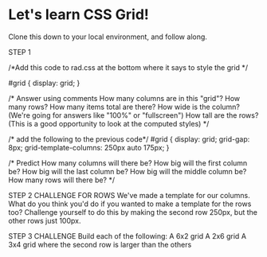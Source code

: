 # Let's learn CSS Grid!

Clone this down to your local environment, and follow along. 

STEP 1 

/*Add this code to rad.css at the bottom where it says to style the grid  */

#grid {
  display: grid;
}

/* 
  Answer using comments
  How many columns are in this "grid"?
  How many rows?
  How many items total are there?
  How wide is the column? (We're going for answers like "100%" or "fullscreen")
  How tall are the rows? (This is a good opportunity to look at the computed styles)
  */

/* add the following to the previous code*/
    #grid {
      display: grid;
      grid-gap: 8px;
      grid-template-columns: 250px auto 175px;
}

/* Predict
  How many columns will there be?
  How big will the first column be?
  How big will the last column be?
  How big will the middle column be?
  How many rows will there be?
*/


STEP 2
CHALLENGE FOR ROWS
We've made a template for our columns. What do you think you'd do if you wanted to make a template for the rows too? Challenge yourself to do this by making the second row 250px, but the other rows just 100px.

STEP 3
CHALLENGE
Build each of the following:
    A 6x2 grid
    A 2x6 grid
    A 3x4 grid where the second row is larger than the others
